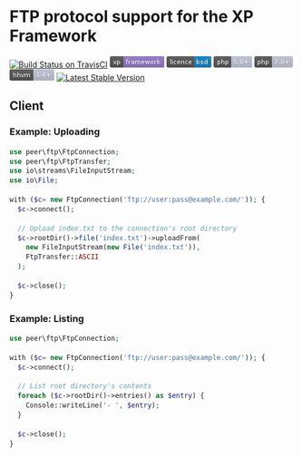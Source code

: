 FTP protocol support for the XP Framework
========================================================================

[![Build Status on TravisCI](https://secure.travis-ci.org/xp-framework/ftp.svg)](http://travis-ci.org/xp-framework/ftp)
[![XP Framework Module](https://raw.githubusercontent.com/xp-framework/web/master/static/xp-framework-badge.png)](https://github.com/xp-framework/core)
[![BSD Licence](https://raw.githubusercontent.com/xp-framework/web/master/static/licence-bsd.png)](https://github.com/xp-framework/core/blob/master/LICENCE.md)
[![Required PHP 5.6+](https://raw.githubusercontent.com/xp-framework/web/master/static/php-5_6plus.png)](http://php.net/)
[![Supports PHP 7.0+](https://raw.githubusercontent.com/xp-framework/web/master/static/php-7_0plus.png)](http://php.net/)
[![Required HHVM 3.4+](https://raw.githubusercontent.com/xp-framework/web/master/static/hhvm-3_4plus.png)](http://hhvm.com/)
[![Latest Stable Version](https://poser.pugx.org/xp-framework/ftp/version.png)](https://packagist.org/packages/xp-framework/ftp)

Client
------

### Example: Uploading

```php
use peer\ftp\FtpConnection;
use peer\ftp\FtpTransfer;
use io\streams\FileInputStream;
use io\File;

with ($c= new FtpConnection('ftp://user:pass@example.com/')); {
  $c->connect();

  // Upload index.txt to the connection's root directory
  $c->rootDir()->file('index.txt')->uploadFrom(
    new FileInputStream(new File('index.txt')),
    FtpTransfer::ASCII
  );

  $c->close();
}
```

### Example: Listing

```php
use peer\ftp\FtpConnection;

with ($c= new FtpConnection('ftp://user:pass@example.com/')); {
  $c->connect();

  // List root directory's contents
  foreach ($c->rootDir()->entries() as $entry) {
    Console::writeLine('- ', $entry);
  }

  $c->close();
}
```
